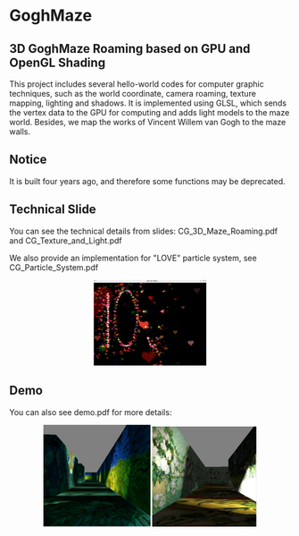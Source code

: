# GoghMaze

## 3D GoghMaze Roaming based on GPU and OpenGL Shading
This project includes several hello-world codes for computer graphic techniques, such as the world coordinate, camera roaming, texture mapping, lighting and shadows. It is implemented using GLSL, which sends the vertex data to the GPU for computing and adds light models to the maze world. Besides, we map the works of Vincent Willem van Gogh to the maze walls.

## Notice
It is built four years ago, and therefore some functions may be deprecated.

## Technical Slide
You can see the technical details from slides: CG_3D_Maze_Roaming.pdf and CG_Texture_and_Light.pdf

We also provide an implementation for "LOVE" particle system, see CG_Particle_System.pdf

<div align=center><img width="40%" height="40%" src="figure/1.png"/></div>

## Demo
You can also see demo.pdf for more details:

<div align=center><img width="38%" height="38%" src="figure/2.png"/> <img width="37%" height="37%" src="figure/3.png"/></div>
